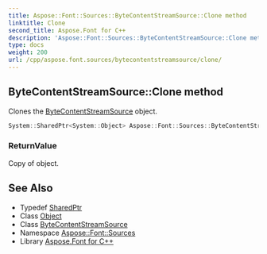 ```yaml
---
title: Aspose::Font::Sources::ByteContentStreamSource::Clone method
linktitle: Clone
second_title: Aspose.Font for C++
description: 'Aspose::Font::Sources::ByteContentStreamSource::Clone method. Clones the ByteContentStreamSource object in C++.'
type: docs
weight: 200
url: /cpp/aspose.font.sources/bytecontentstreamsource/clone/
---
```

## ByteContentStreamSource::Clone method


Clones the [ByteContentStreamSource](../) object.

```cpp
System::SharedPtr<System::Object> Aspose::Font::Sources::ByteContentStreamSource::Clone() override
```


### ReturnValue

Copy of object.

## See Also

* Typedef [SharedPtr](../../../system/sharedptr/)
* Class [Object](../../../system/object/)
* Class [ByteContentStreamSource](../)
* Namespace [Aspose::Font::Sources](../../)
* Library [Aspose.Font for C++](../../../)
